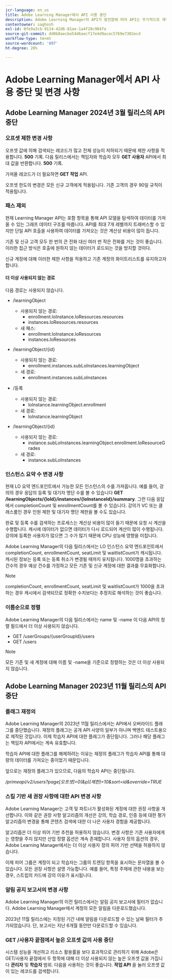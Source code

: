 ```yaml
---
jcr-language: en_us
title: Adobe Learning Manager에서 API 사용 중단
description: Adobe Learning Manager의 API가 발전함에 따라 API는 주기적으로 재구성되거나 업그레이드됩니다. API가 발전하면 이전 API는 더 이상 사용되지 않으며 결국 제거됩니다. 이 페이지에는 더 이상 사용되지 않는 API 버전에서 보다 안정적이고 새로운 API 버전으로 마이그레이션할 때 알아야 하는 정보가 포함되어 있습니다.
contentowner: saghosh
exl-id: 0fe9a3cb-9114-42d6-81ae-1a4f28c984fa
source-git-commit: dd0b8aecbe54d6aecf17e4d9acec5769e7302ecd
workflow-type: tm+mt
source-wordcount: '897'
ht-degree: 20%

---
```


# Adobe Learning Manager에서 API 사용 중단 및 변경 사항

## Adobe Learning Manager 2024년 3월 릴리스의 API 중단

<!-- ### Changes in Rate Limits

With the next release of Adobe Learning Manager, we're restructuring API rate limits for new accounts. For existing accounts, only the Admin APIs will be rate-limited. After 90 days (about 3 months), we will restructure rate limits for all APIs, but existing accounts will be whitelisted according to current usage. Existing accounts need to revisit their learner API usage. 

For new accounts, if they want to increase the rate limits, they must contact the Customer Success team of ALM. 

#### Which APIs will be rate limited 

For new accounts, all Admin, Learner, and Search APIs will have rate limits and burst enforced.  

The API burst rate or burst limit refers to the maximum number of requests allowed to be made to an API in a short burst within a limited timeframe. 

The following table lists the rate and burst limits for the APIs.

<table>
    <tr>
        <th>API</th>
        <th>Number of requests-RPM</th>
        <th>Number of requests-Burst</th>
    </tr>
    <tr>
        <td>Admin</td>
        <td>5</td>
        <td>5</td>
    </tr>
    <tr>
        <td>Learner</td>
        <td>20</td>
        <td>5</td>
    </tr>
    <tr>
        <td>Search</td>
        <td>50</td>
        <td>5</td>
    </tr>
</table>
-->

### 오프셋 제한 변경 사항

오프셋 값에 의해 검색되는 레코드가 많고 전체 성능이 저하되기 때문에 제한 사항을 적용합니다. **500** 기록. 다음 릴리스에서는 책임자와 학습자 모두 **GET 사용자** API에서 최대 값을 반환합니다. **500** 기록.

가져올 레코드가 더 필요하면 **GET 작업** API.

오프셋 한도의 변경은 모든 신규 고객에게 적용됩니다. 기존 고객의 경우 90일 규칙이 적용됩니다.

### 패스 제외

현재 Learning Manager API는 포함 항목을 통해 API 모델을 탐색하여 데이터를 가져올 수 있는 그래프 데이터 구조를 따릅니다. API를 최대 7개 레벨까지 트래버스할 수 있지만 단일 API 호출을 사용하여 데이터를 가져오는 것은 계산상 비용이 많이 듭니다.

기존 및 신규 고객 모두 한 번의 큰 전화 대신 여러 번 작은 전화를 거는 것이 좋습니다. 이러한 접근 방식은 호출에 원하지 않는 데이터가 로드되는 것을 방지할 것이다.

신규 계정에 대해 이러한 제한 사항을 적용하고 기존 계정의 화이트리스트를 유지하고자 합니다.

#### 더 이상 사용되지 않는 경로

다음 경로는 사용되지 않습니다.

* /learningObject
   * 사용되지 않는 경로:
      * enrollment.loInstance.loResources.resources
      * instances.loResources.resources
   * 새 패스:
      * enrollment.loInstance.loResources
      * instances.loResources

* /learningObject/{id}
   * 사용되지 않는 경로:
      * enrollment.instances.subLoInstances.learningObject
   * 새 경로:
      * enrollment.instances.subLoInstances

* /등록
   * 사용되지 않는 경로:
      * loInstance.learningObject.enrollment
   * 새 경로:
      * loInstance.learningObject

* /learningObject/{id}
   * 사용되지 않는 경로:
      * instance.subLoInstances.learningObject.enrollment.loResourceGrades
   * 새 경로:
      * instance.subLoInstances

### 인스턴스 요약 수 변경 사항

현재 LO 요약 엔드포인트에서 가능한 모든 인스턴스의 수를 가져옵니다. 예를 들어, 강의의 경우 응답의 등록 및 대기자 명단 수를 볼 수 있습니다 **GET /learningObjects/{loId}/instances/{loInstanceId}/summary**. 그런 다음 응답에서 completionCount 및 enrollmentCount를 볼 수 있습니다. 강의가 VC 또는 클래스룸인 경우 인원 제한 및 대기자 명단 제한을 볼 수도 있습니다.

완료 및 등록 수를 검색하는 프로세스는 계산상 비용이 많이 들기 때문에 요청 시 계산을 수행합니다. 캐시에 데이터가 없으면 데이터가 다시 로드되어 계산이 많이 수행됩니다. 강의에 등록한 사용자가 많으면 그 수가 많기 때문에 CPU 성능에 영향을 미칩니다.

Adobe Learning Manager의 다음 릴리스에서는 LO 인스턴스 요약 엔드포인트에서 completionCount, enrollmentCount, seatLimit 및 waitlistCount가 캐시됩니다. 캐시된 정보는 등록 또는 등록 취소가 변경될 때까지 유지됩니다. 1000명을 초과하는 건수의 경우 예상 건수를 가정하고 모든 기존 및 신규 계정에 대한 결과를 무효화합니다.

>[!NOTE]
>
>completionCount, enrollmentCount, seatLimit 및 waitlistCount가 1000을 초과하는 경우 캐시에서 검색되므로 정확한 수치보다는 추정치로 해석하는 것이 좋습니다.

### 이름순으로 정렬

Adobe Learning Manager의 다음 릴리스에서는 name 및 -name 이 다음 API의 정렬 필드에서 더 이상 사용되지 않습니다.

* GET /userGroups/{userGroupId}/users
* GET /users

>[!NOTE]
>
>모든 기존 및 새 계정에 대해 이름 및 -name을 기준으로 정렬하는 것은 더 이상 사용되지 않습니다.


## Adobe Learning Manager 2023년 11월 릴리스의 API 중단

### 플래그 재정의

Adobe Learning Manager의 2023년 11월 릴리스에서는 API에서 오버라이드 플래그를 중단했습니다. 재정의 플래그는 공개 API 사양의 일부가 아니며 백엔드 테스트용으로 제작된 것입니다. 이제 학습자 API에 대한 플래그가 중단됩니다. 그러나 해당 플래그는 책임자 API에서는 계속 유효합니다.

학습자 API에 대한 플래그를 해제하려는 이유는 재정의 플래그가 학습자 API를 통해 대량의 데이터를 가져오는 중이었기 때문입니다.

앞으로는 재정의 플래그가 있으므로, 다음의 학습자 API는 중단됩니다.

_/primeapi/v2/users?page[오프셋]=0(&amp;p)[제한]=10&amp;sort=id&amp;override=TRUE_

### 스킬 기반 새 권장 사항에 대한 API 변경 사항

Adobe Learning Manager는 고객 및 파트너가 활성화된 계정에 대한 권장 사항을 개선합니다. 이와 같은 권장 사항 알고리즘의 개선은 강의, 학습 경로, 인증 등에 대한 평가 알고리즘의 변경을 통해 콘텐츠 검색에 대한 더 나은 사용자 경험을 제공합니다.

알고리즘은 더 이상 피어 기반 추천을 허용하지 않습니다. 변경 사항은 기존 사용자에게는 영향을 주지 않지만 산업 정렬 옵션은 계속 존재합니다. 사용자 정의 옵션의 경우, Adobe Learning Manager에서는 더 이상 사용자 정의 피어 기반 선택을 허용하지 않습니다.

이제 피어 그룹은 계정이 되고 학습자는 그룹의 트렌딩 항목을 표시하는 문자열을 볼 수 있습니다. 모든 권장 사항은 설명 가능합니다. 예를 들어, 특정 주제에 관한 내용을 보는 경우, 스트립의 카드에 강의 이유가 표시됩니다.

### 알림 공지 보고서의 변경 사항

Adobe Learning Manager의 이전 릴리스에서는 알림 공지 보고서에 필터가 없습니다. Adobe Learning Manager에서 계정의 모든 알림을 다운로드했습니다.

2023년 11월 릴리스에는 지정된 기간 내에 알림을 다운로드할 수 있는 날짜 필터가 추가되었습니다.  단, 보고서는 지난 6개월 동안만 다운로드할 수 있습니다.

### GET /사용자 끝점에서 높은 오프셋 값의 사용 중단

시스템 성능을 개선하고 리소스 활용률을 보다 효과적으로 관리하기 위해 Adobe은 GET/사용자 끝점에서 두 항목에 대해 더 이상 사용되지 않는 높은 오프셋 값을 가집니다 **관리자** 및 **학습자** 범위. 다음을 사용하는 것이 좋습니다. **작업 API** 을 눌러 오프셋 값이 있는 레코드를 검색합니다.


